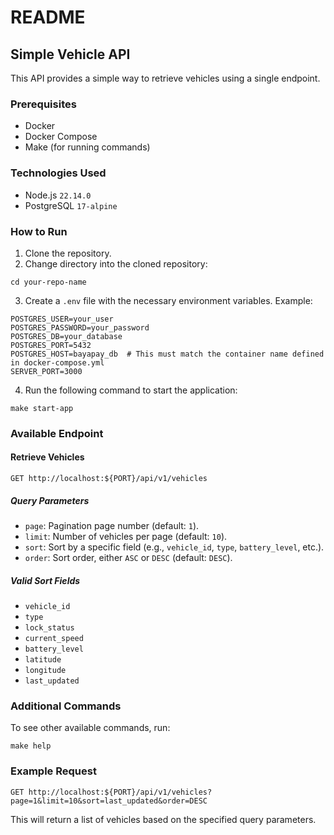# README

## Simple Vehicle API

This API provides a simple way to retrieve vehicles using a single endpoint.

### Prerequisites

- Docker
- Docker Compose
- Make (for running commands)

### Technologies Used

- Node.js `22.14.0`
- PostgreSQL `17-alpine`

### How to Run

1. Clone the repository.
2. Change directory into the cloned repository:

```
cd your-repo-name
```

3. Create a `.env` file with the necessary environment variables. Example:

```
POSTGRES_USER=your_user
POSTGRES_PASSWORD=your_password
POSTGRES_DB=your_database
POSTGRES_PORT=5432
POSTGRES_HOST=bayapay_db  # This must match the container name defined in docker-compose.yml
SERVER_PORT=3000
```

4. Run the following command to start the application:

```
make start-app
```

### Available Endpoint

#### Retrieve Vehicles

```
GET http://localhost:${PORT}/api/v1/vehicles
```

##### Query Parameters

- `page`: Pagination page number (default: `1`).
- `limit`: Number of vehicles per page (default: `10`).
- `sort`: Sort by a specific field (e.g., `vehicle_id`, `type`, `battery_level`, etc.).
- `order`: Sort order, either `ASC` or `DESC` (default: `DESC`).

##### Valid Sort Fields

- `vehicle_id`
- `type`
- `lock_status`
- `current_speed`
- `battery_level`
- `latitude`
- `longitude`
- `last_updated`

### Additional Commands

To see other available commands, run:

```
make help
```

### Example Request

```
GET http://localhost:${PORT}/api/v1/vehicles?page=1&limit=10&sort=last_updated&order=DESC
```

This will return a list of vehicles based on the specified query parameters.
